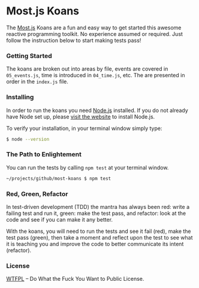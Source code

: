 # Most.js Koans

The [Most.js](https://github.com/cujojs/most) Koans are a fun and easy way to
get started this awesome reactive programming toolkit. No experience assumed or
required. Just follow the instruction below to start making tests pass!

### Getting Started

The koans are broken out into areas by file, events are covered in
`05_events.js`, time is introduced in `04_time.js`, etc. The are presented in
order in the `index.js` file.

### Installing

In order to run the koans you need [Node.js](https://nodejs.org/) installed. If
you do not already have Node set up, please [visit the website](https://nodejs.org/) to install Node.js.

To verify your installation, in your terminal window simply type:
```bash
$ node --version
```

### The Path to Enlightement

You can run the tests by calling `npm test` at your terminal window.
```bash
~/projects/github/most-koans $ npm test
```

### Red, Green, Refactor

In test-driven development (TDD) the mantra has always been red: write a failing test and run it, green: make the test pass, and refactor: look at the code and see if you can make it any better.

With the koans, you will need to run the tests and see it fail (red), make the test pass (green), then take a moment and reflect upon the test to see what it is teaching you and improve the code to better communicate its intent (refactor).

### License

[WTFPL](http://www.wtfpl.net/) – Do What the Fuck You Want to Public License.
